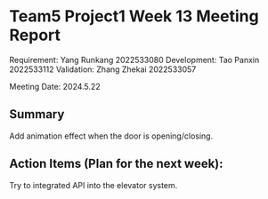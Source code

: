 # Team5 Project1 Week 13 Meeting Report

Requirement: Yang Runkang 2022533080
Development: Tao Panxin 2022533112
Validation: Zhang Zhekai 2022533057

Meeting Date:  2024.5.22

## Summary

Add animation effect when the door is opening/closing.

## Action Items (Plan for the next week):

Try to integrated API into the elevator system.

